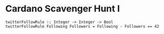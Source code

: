 # Cardano Scavenger Hunt I

```
twitterFollowRule :: Integer -> Integer -> Bool
twitterFollowRule Following Followers = Following - Followers == 42
```
